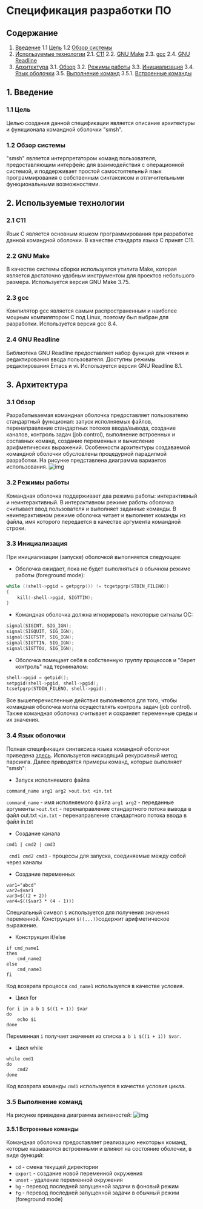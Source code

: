 # Спецификация разработки ПО	
## Содержание
1. [Введение](#1) 
  1.1 [Цель](#1.1)
  1.2 [Обзор системы](#1.2)
2. [Используемые технологии](#2) 
  2.1. [C11](#2.1) 
  2.2. [GNU Make](#2.2) 
  2.3. [gcc](#2.3) 
  2.4. [GNU Readline](#2.4) 
3. [Архитектура](#3) 
  3.1. [Обзор](#3.1) 
  3.2. [Режимы работы](#3.2) 
  3.3. [Инициализация](#3.3) 
  3.4. [Язык оболочки](#3.4) 
  3.5. [Выполнение команд](#3.5) 
     3.5.1. [Встроенные команды](#3.5.2)
## 1. Введение <a name="1"></a>
### 1.1 Цель <a name="1.1"></a>
Целью создания данной спецификации является описание архитектуры и функционала командной оболочки "smsh".
### 1.2 Обзор системы <a name="1.2"></a>
"smsh" является интерпретатором команд пользователя, предоставляющим интерфейс для взаимодействия с операционной системой, и поддерживает простой самостоятельный язык программирования с собственным синтаксисом и отличительными функциональными возможностями.
## 2. Используемые технологии <a name="2"></a>
### 2.1 C11 <a name="2.1"></a>
Язык C является основным языком программирования при разработке данной командной оболочки. В качестве стандарта языка C принят C11. 
### 2.2 GNU Make <a name="2.2"></a>
В качестве системы сборки используется утилита Make, которая является достаточно удобным инструментом для проектов небольшого размера. Используется версия GNU Make 3.75.
### 2.3 gcc <a name="2.3"></a>
Компилятор gcc является самым распространенным и наиболее мощным компилятором C под Linux, поэтому был выбран для разработки. Используется версия gcc 8.4.
### 2.4 GNU Readline <a name="2.4"></a>
Библиотека GNU Readline предоставляет набор функций для  чтения и редактирования ввода пользователя. Доступны режимы редактирования Emacs и vi. Используется версия GNU Readline 8.1.
## 3. Архитектура <a name="3"></a>
### 3.1 Обзор <a name="3.1"></a>
Разрабатываемая командная оболочка предоставляет пользователю стандартный функционал: запуск исполняемых файлов, перенаправление стандартных потоков ввода/вывода, создание каналов, контроль задач (job control), выполнение встроенных и составных команд, создание переменных и вычисление арифметических выражений. Особенности архитектуры создаваемой командной оболочки обусловлены процедурной парадигмой разработки. На рисунке представлена диаграмма вариантов использования.
![img](https://github.com/3axapMaiceenka/smsh/blob/main/doc/UseCase.png) <br>
### 3.2 Режимы работы <a name="3.2"></a>
Командная оболочка поддерживает два режима работы: интерактивный и неинтерактивный. В интерактивном режиме работы оболочка считывает ввод пользователя и выполняет заданные команды. В неинтерактивном режиме оболочка читает и выполняет команды из файла, имя которого передается в качестве аргумента командной строки.
### 3.3 Инициализация <a name="3.3"></a>
При инициализации (запуске) оболочкой выполняется следующее:
* Оболочка ожидает, пока не будет выполняться в обычном режиме работы (foreground mode):
``` c
while ((shell->pgid = getpgrp()) != tcgetpgrp(STDIN_FILENO)) 
{
	kill(-shell->pgid, SIGTTIN);
}
```
* Командная оболочка должна игнорировать некоторые сигналы ОС:
``` c
signal(SIGINT, SIG_IGN);
signal(SIGQUIT, SIG_IGN);
signal(SIGTSTP, SIG_IGN);
signal(SIGTTIN, SIG_IGN);
signal(SIGTTOU, SIG_IGN);
```
* Оболочка помещает себя в собственную группу процессов и "берет контроль" над терминалом:
``` c
shell->pgid = getpid();
setpgid(shell->pgid, shell->pgid);
tcsetpgrp(STDIN_FILENO, shell->pgid);
```
 Все вышеперечисленные действия выполняются для того, чтобы командная оболочка могла осуществлять контроль задач (job control). Также командная оболочка считывает и сохраняет переменные среды и их значения. 
### 3.4 Язык оболочки<a name="3.4"></a>
Полная спецификация синтаксиса языка командной оболочки приведена [здесь](https://github.com/3axapMaiceenka/smsh/blob/main/doc/grammar.txt).  Используется нисходящий рекурсивный метод парсинга. Далее приводятся примеры команд, которые выполняет "smsh":
* Запуск исполняемого файла
```
command_name arg1 arg2 >out.txt <in.txt
```
`command_name` - имя исполняемого файла
`arg1 arg2` - переданные аргументы
`>out.txt` - перенаправление стандартного потока вывода в файл out.txt
`<in.txt` - перенаправление стандартного потока ввода в файл in.txt 
* Создание канала
```
cmd1 | cmd2 | cmd3
```
` cmd1 cmd2 cmd3` - процессы для запуска, соединяемые между собой через каналы
* Создание переменных
```
var1="abcd"
var2=$var1
var3=$((2 + 2))
var4=$(($var3 * (4 - 1)))
```
Специальный символ `$` используется для получения значения переменной. Конструкция `$((...))`содержит арифметическое выражение.
* Конструкция if/else
```
if cmd_name1
then
	cmd_name2
else
	cmd_name3
fi
```
Код возврата процесса `cmd_name1` используется в качестве условия.
* Цикл for
```
for i in a b 1 $((1 + 1)) $var
do
	echo $i
done
```
Переменная `i` получает значения из списка  `a b 1 $((1 + 1)) $var`.
* Цикл while
```
while cmd1
do
	cmd2
done
```
Код возврата команды `cmd1` используется в качестве условия цикла.
### 3.5 Выполнение команд<a name="3.5"></a>
На рисунке приведена диаграмма активностей:
![img](https://github.com/3axapMaiceenka/smsh/blob/main/doc/ActivityDiagram.png)
#### 3.5.1 Встроенные команды <a name="3.5.1"></a>
Командная оболочка предоставляет реализацию некоторых команд, которые называются встроенными и влияют на состояние оболочки, в виде функций: 
* `cd` - смена текущей директории
* `export` - создание новой переменной окружения
* `unset` - удаление переменной окружения
* `bg` - перевод последней запущенной задачи в фоновый режим
* `fg` - перевод последней запущенной задачи в обычный режим (foreground mode)